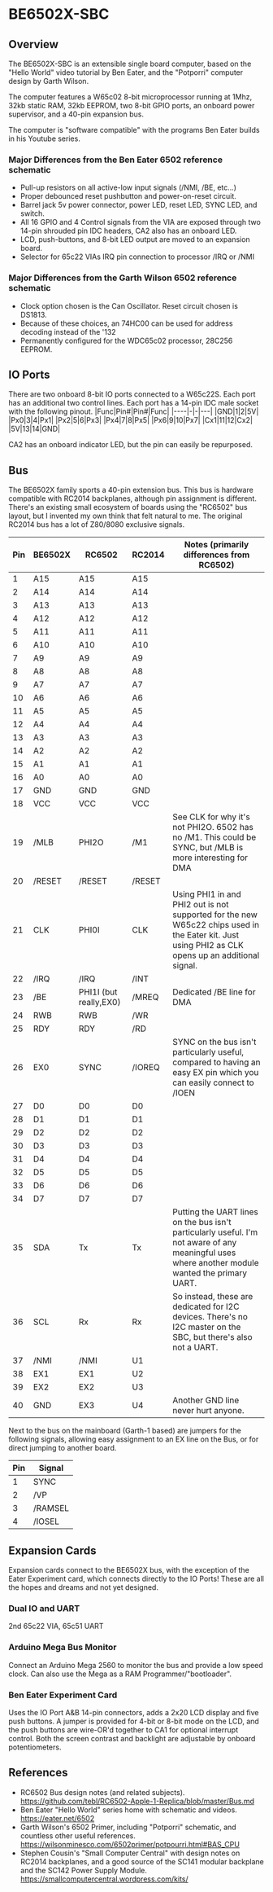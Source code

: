# BE6502X-SBC

## Overview
The BE6502X-SBC is an extensible single board computer, based on the "Hello World"
video tutorial by Ben Eater, and the "Potporri" computer design by Garth Wilson.

The computer features a W65c02 8-bit microprocessor running at 1Mhz, 32kb static 
RAM, 32kb EEPROM, two 8-bit GPIO ports, an onboard power supervisor, and a 40-pin
expansion bus.

The computer is "software compatible" with the programs Ben Eater builds in his
Youtube series. 

### Major Differences from the Ben Eater 6502 reference schematic
- Pull-up resistors on all active-low input signals (/NMI, /BE, etc...)
- Proper debounced reset pushbutton and power-on-reset circuit.
- Barrel jack 5v power connector, power LED, reset LED, SYNC LED, and switch.
- All 16 GPIO and 4 Control signals from the VIA are exposed through two
  14-pin shrouded pin IDC headers, CA2 also has an onboard LED.
- LCD, push-buttons, and 8-bit LED output are moved to an expansion board.
- Selector for 65c22 VIAs IRQ pin connection to processor /IRQ or /NMI

### Major Differences from the Garth Wilson 6502 reference schematic
- Clock option chosen is the Can Oscillator. Reset circuit chosen is DS1813.
- Because of these choices, an 74HC00 can be used for address decoding instead 
  of the '132
- Permanently configured for the WDC65c02 processor, 28C256 EEPROM.


## IO Ports
There are two onboard 8-bit IO ports connected to a W65c22S. Each port has an additional
two control lines. Each port has a 14-pin IDC male socket with the following pinout.
|Func|Pin#|Pin#|Func|
|----|-|-|---|
|GND|1|2|5V|
|Px0|3|4|Px1|
|Px2|5|6|Px3|
|Px4|7|8|Px5|
|Px6|9|10|Px7|
|Cx1|11|12|Cx2|
|5V|13|14|GND|

CA2 has an onboard indicator LED, but the pin can easily be repurposed.

## Bus

The BE6502X family sports a 40-pin extension bus. This bus is hardware compatible 
with RC2014 backplanes, although pin assignment is different. There's an existing 
small ecosystem of boards using the "RC6502" bus layout, but I invented my own 
think that felt natural to me. The original RC2014 bus has a lot of Z80/8080 
exclusive signals.


|Pin|BE6502X|RC6502|RC2014|Notes (primarily differences from RC6502)|
|-----|-------|------|------|-----|
| 1|A15|A15|A15||
| 2|A14|A14|A14||
| 3|A13|A13|A13||
| 4|A12|A12|A12||
| 5|A11|A11|A11||
| 6|A10|A10|A10||
| 7|A9|A9|A9||
| 8|A8|A8|A8||
| 9|A7|A7|A7||
|10|A6|A6|A6||
|11|A5|A5|A5||
|12|A4|A4|A4||
|13|A3|A3|A3||
|14|A2|A2|A2||
|15|A1|A1|A1||
|16|A0|A0|A0||
|17|GND|GND|GND||
|18|VCC|VCC|VCC||
|19|/MLB|PHI2O|/M1|See CLK for why it's not PHI2O. 6502 has no /M1. This could be SYNC, but /MLB is more interesting for DMA|
|20|/RESET|/RESET|/RESET||
|21|CLK|PHI0I|CLK|Using PHI1 in and PHI2 out is not supported for the new W65c22 chips used in the Eater kit. Just using PHI2 as CLK opens up an additional signal.|
|22|/IRQ|/IRQ|/INT||
|23|/BE|PHI1I (but really,EX0)|/MREQ|Dedicated /BE line for DMA|
|24|RWB|RWB|/WR||
|25|RDY|RDY|/RD||
|26|EX0|SYNC|/IOREQ|SYNC on the bus isn't particularly useful, compared to having an easy EX pin which you can easily connect to /IOEN|
|27|D0|D0|D0||
|28|D1|D1|D1||
|29|D2|D2|D2||
|30|D3|D3|D3||
|31|D4|D4|D4||
|32|D5|D5|D5||
|33|D6|D6|D6||
|34|D7|D7|D7||
|35|SDA|Tx|Tx|Putting the UART lines on the bus isn't particularly useful. I'm not aware of any meaningful uses where another module wanted the primary UART.|
|36|SCL|Rx|Rx|So instead, these are dedicated for I2C devices. There's no I2C master on the SBC, but there's also not a UART.|
|37|/NMI|/NMI|U1||
|38|EX1|EX1|U2||
|39|EX2|EX2|U3||
|40|GND|EX3|U4|Another GND line never hurt anyone.|

Next to the bus on the mainboard (Garth-1 based) are jumpers for the following signals, allowing
easy assignment to an EX line on the Bus, or for direct jumping to another board.

|Pin|Signal|
|-|-|
|1|SYNC|
|2|/VP|
|3|/RAMSEL|
|4|/IOSEL|

## Expansion Cards

Expansion cards connect to the BE6502X bus, with the exception of the Eater Experiment
card, which connects directly to the IO Ports! These are all the hopes and dreams and 
not yet designed.

### Dual IO and UART
2nd 65c22 VIA, 65c51 UART

### Arduino Mega Bus Monitor
Connect an Arduino Mega 2560 to monitor the bus and provide a low speed clock. Can
also use the Mega as a RAM Programmer/"bootloader".

### Ben Eater Experiment Card
Uses the IO Port A&B 14-pin connectors, adds a 2x20 LCD display and five push
buttons. A jumper is provided for 4-bit or 8-bit mode on the LCD, and the
push buttons are wire-OR'd together to CA1 for optional interrupt control.
Both the screen contrast and backlight are adjustable by onboard potentiometers.

## References
- RC6502 Bus design notes (and related subjects). https://github.com/tebl/RC6502-Apple-1-Replica/blob/master/Bus.md
- Ben Eater "Hello World" series home with schematic and videos. https://eater.net/6502
- Garth Wilson's 6502 Primer, including "Potporri" schematic, and countless other useful references. https://wilsonminesco.com/6502primer/potpourri.html#BAS_CPU
- Stephen Cousin's "Small Computer Central" with design notes on RC2014 backplanes, and a good source of the SC141 modular backplane and the SC142 Power Supply Module. https://smallcomputercentral.wordpress.com/kits/